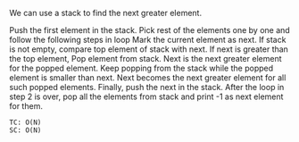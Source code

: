 We can use a stack to find the next greater element.

Push the first element in the stack.
Pick rest of the elements one by one and follow the following steps in loop
Mark the current element as next.
If stack is not empty, compare top element of stack with next.
If next is greater than the top element, Pop element from stack. Next is the next greater element for the popped element.
Keep popping from the stack while the popped element is smaller than next. Next becomes the next greater element for all such popped elements.
Finally, push the next in the stack.
After the loop in step 2 is over, pop all the elements from stack and print -1 as next element for them.

    TC: O(N)
    SC: O(N)